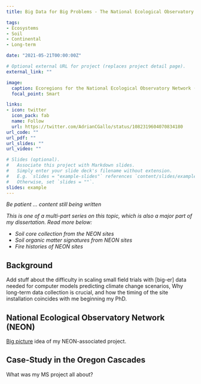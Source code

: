 ```yaml
---
title: Big Data for Big Problems - The National Ecological Observatory Network for Soils

tags:
- Ecosystems
- Soil
- Continental
- Long-term

date: "2021-05-21T00:00:00Z"

# Optional external URL for project (replaces project detail page).
external_link: ""

image:
  caption: Ecoregions for the National Ecological Observatory Network (NEON) 
  focal_point: Smart

links:
- icon: twitter
  icon_pack: fab
  name: Follow
  url: https://twitter.com/AdrianCGallo/status/1082319604070834180
url_code: ""
url_pdf: ""
url_slides: ""
url_video: ""

# Slides (optional).
#   Associate this project with Markdown slides.
#   Simply enter your slide deck's filename without extension.
#   E.g. `slides = "example-slides"` references `content/slides/example-slides.md`.
#   Otherwise, set `slides = ""`.
slides: example
---
```


_Be patient ... content still being written_

_This is one of a multi-part series on this topic, which is also a major part of my dissertation. Read more below:_ 

- _Soil core collection from the NEON sites_
- _Soil organic matter signatures from NEON sites_
- _Fire histories of NEON sites_




## Background

Add stuff about the difficulty in scaling small field trials with [big-er] data needed for computer models predicting climate change scenarios, Why long-term data collection is crucial, and how the timing of the site installation coincides with me beginning my PhD.


## National Ecological Observatory Network (NEON)

[Big picture](https://twitter.com/AdrianCGallo/status/1082319604070834180) idea of my NEON-associated project.


## Case-Study in the Oregon Cascades

What was my MS project all about? 

